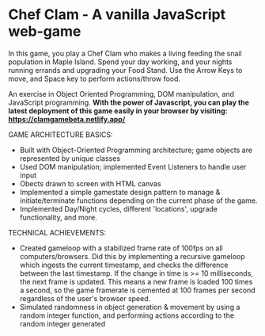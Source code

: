 # Chef Clam - A vanilla JavaScript web-game

In this game, you play a Chef Clam who makes a living feeding the snail population in Maple Island. Spend your day working, and your nights running errands and upgrading your Food Stand. 
Use the Arrow Keys to move, and Space key to perform actions/throw food. 

An exercise in Object Oriented Programming, DOM manipulation, and JavaScript programming. 
**With the power of Javascript, you can play the latest deployment of this game easily in your browser by visiting: https://clamgamebeta.netlify.app/**

GAME ARCHITECTURE BASICS:
- Built with Object-Oriented Programming architecture; game objects are represented by unique classes
- Used DOM manipulation; implemented Event Listeners to handle user input 
- Obects drawn to screen with HTML canvas
- Implemented a simple gamestate design pattern to manage & initiate/terminate functions depending on the current phase of the game. 
- Implemented Day/Night cycles, different 'locations', upgrade functionality, and more.

TECHNICAL ACHIEVEMENTS:
- Created gameloop with a stabilized frame rate of 100fps on all computers/browsers. Did this by implementing a recursive gameloop which ingests the current timestamp, and checks the difference between the last timestamp. If the change in time is >= 10 milliseconds, the next frame is updated. This means a new frame is loaded 100 times a second, so the game framerate is cemented at 100 frames per second regardless of the user's browser speed.
- Simulated randomness in object generation & movement by using a random integer function, and performing actions according to the random integer generated
